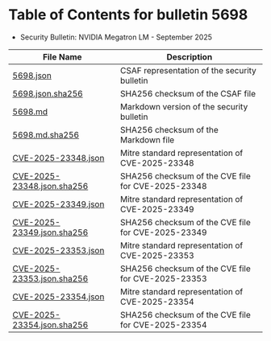 # Table of Contents for bulletin 5698

 - Security Bulletin: NVIDIA Megatron LM - September 2025

| File Name | Description |
|-----------|-------------|
| [5698.json](5698.json) | CSAF representation of the security bulletin |
| [5698.json.sha256](5698.json.sha256) | SHA256 checksum of the CSAF file |
| [5698.md](5698.md) | Markdown version of the security bulletin |
| [5698.md.sha256](5698.md.sha256) | SHA256 checksum of the Markdown file |
| [CVE-2025-23348.json](CVE-2025-23348.json) | Mitre standard representation of CVE-2025-23348 |
| [CVE-2025-23348.json.sha256](CVE-2025-23348.json.sha256) | SHA256 checksum of the CVE file for CVE-2025-23348 |
| [CVE-2025-23349.json](CVE-2025-23349.json) | Mitre standard representation of CVE-2025-23349 |
| [CVE-2025-23349.json.sha256](CVE-2025-23349.json.sha256) | SHA256 checksum of the CVE file for CVE-2025-23349 |
| [CVE-2025-23353.json](CVE-2025-23353.json) | Mitre standard representation of CVE-2025-23353 |
| [CVE-2025-23353.json.sha256](CVE-2025-23353.json.sha256) | SHA256 checksum of the CVE file for CVE-2025-23353 |
| [CVE-2025-23354.json](CVE-2025-23354.json) | Mitre standard representation of CVE-2025-23354 |
| [CVE-2025-23354.json.sha256](CVE-2025-23354.json.sha256) | SHA256 checksum of the CVE file for CVE-2025-23354 |
